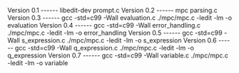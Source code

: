 Version 0.1 ------ libedit-dev prompt.c
Version 0.2 ------ mpc parsing.c
Version 0.3 ------ gcc -std=c99 -Wall evaluation.c ./mpc/mpc.c -ledit -lm -o evaluation
Version 0.4 ------ gcc -std=c99 -Wall error_handling.c ./mpc/mpc.c -ledit -lm -o error_handling
Version 0.5 ------ gcc -std=c99 -Wall s_expression.c ./mpc/mpc.c -ledit -lm -o s_expression
Version 0.6 ------ gcc -std=c99 -Wall q_expression.c ./mpc/mpc.c -ledit -lm -o q_expression
Version 0.7 ------ gcc -std=c99 -Wall variable.c ./mpc/mpc.c -ledit -lm -o variable
